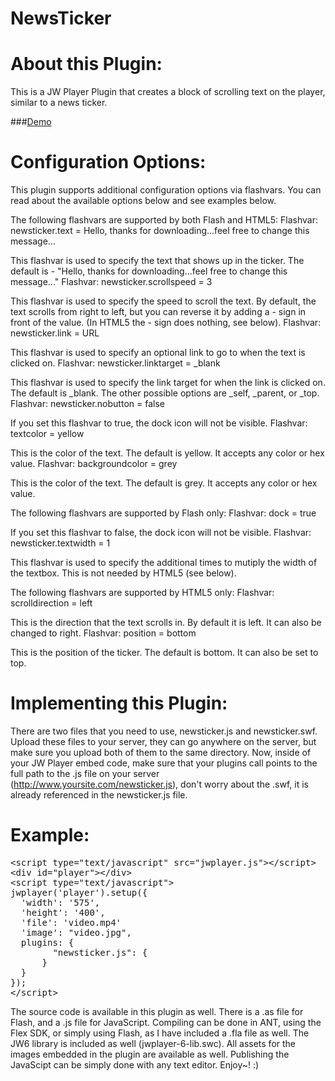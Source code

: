 NewsTicker
==========

About this Plugin:
==========

This is a JW Player Plugin that creates a block of scrolling text on the player, similar to a news ticker.

###[Demo](http://www.pluginsbyethan.com/github/newsticker.html/)

Configuration Options:
==========

This plugin supports additional configuration options via flashvars. You can read about the available options below and see examples below.

The following flashvars are supported by both Flash and HTML5:
Flashvar: newsticker.text = Hello, thanks for downloading...feel free to change this message...

This flashvar is used to specify the text that shows up in the ticker. The default is - "Hello, thanks for downloading...feel free to change this message..."
Flashvar: newsticker.scrollspeed = 3

This flashvar is used to specify the speed to scroll the text. By default, the text scrolls from right to left, but you can reverse it by adding a - sign in front of the value. (In HTML5 the - sign does nothing, see below).
Flashvar: newsticker.link = URL

This flashvar is used to specify an optional link to go to when the text is clicked on.
Flashvar: newsticker.linktarget = _blank

This flashvar is used to specify the link target for when the link is clicked on. The default is _blank. The other possible options are _self, _parent, or _top.
Flashvar: newsticker.nobutton = false

If you set this flashvar to true, the dock icon will not be visible.
Flashvar: textcolor = yellow

This is the color of the text. The default is yellow. It accepts any color or hex value.
Flashvar: backgroundcolor = grey

This is the color of the text. The default is grey. It accepts any color or hex value.

The following flashvars are supported by Flash only:
Flashvar: dock = true

If you set this flashvar to false, the dock icon will not be visible.
Flashvar: newsticker.textwidth = 1

This flashvar is used to specify the additional times to mutiply the width of the textbox. This is not needed by HTML5 (see below).

The following flashvars are supported by HTML5 only:
Flashvar: scrolldirection = left

This is the direction that the text scrolls in. By default it is left. It can also be changed to right.
Flashvar: position = bottom

This is the position of the ticker. The default is bottom. It can also be set to top.

Implementing this Plugin:
==========

There are two files that you need to use, newsticker.js and newsticker.swf. Upload these files to your server, they can go anywhere on the server, but make sure you upload both of them to the same directory. Now, inside of your JW Player embed code, make sure that your plugins call points to the full path to the .js file on your server (http://www.yoursite.com/newsticker.js), don't worry about the .swf, it is already referenced in the newsticker.js file. 

Example:
==========

<pre>
&lt;script type=&quot;text/javascript&quot; src=&quot;jwplayer.js&quot;&gt;&lt;/script&gt;
&lt;div id=&quot;player&quot;&gt;&lt;/div&gt;
&lt;script type=&quot;text/javascript&quot;&gt;
jwplayer('player').setup({
&nbsp;&nbsp;'width': '575',
&nbsp;&nbsp;'height': '400',
&nbsp;&nbsp;'file': 'video.mp4'
&nbsp;&nbsp;'image': &quot;video.jpg&quot;,
&nbsp;&nbsp;plugins: {
	&nbsp;&nbsp;&nbsp;&nbsp;&quot;newsticker.js&quot;: {
	&nbsp;&nbsp;}
&nbsp;&nbsp;}
});
&lt;/script&gt;
</pre>

The source code is available in this plugin as well. There is a .as file for Flash, and a .js file for JavaScript. Compiling can be done in ANT, using the Flex SDK, or simply using Flash, as I have included a .fla file as well. The JW6 library is included as well (jwplayer-6-lib.swc). All assets for the images embedded in the plugin are available as well. Publishing the JavaScipt can be simply done with any text editor. Enjoy~! :) 
